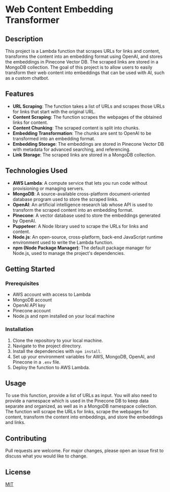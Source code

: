# Web Content Embedding Transformer

## Description

This project is a Lambda function that scrapes URLs for links and content, transforms the content into an embedding format using OpenAI, and stores the embeddings in Pinecone Vector DB. The scraped links are stored in a MongoDB collection. The goal of this project is to allow users to easily transform their web content into embeddings that can be used with AI, such as a custom chatbot.

## Features

- **URL Scraping**: The function takes a list of URLs and scrapes those URLs for links that start with the original URL.
- **Content Scraping**: The function scrapes the webpages of the obtained links for content.
- **Content Chunking**: The scraped content is split into chunks.
- **Embedding Transformation**: The chunks are sent to OpenAI to be transformed into an embedding format.
- **Embedding Storage**: The embeddings are stored in Pinecone Vector DB with metadata for advanced searching, and referencing.
- **Link Storage**: The scraped links are stored in a MongoDB collection.

## Technologies Used

- **AWS Lambda**: A compute service that lets you run code without provisioning or managing servers.
- **MongoDB**: A source-available cross-platform document-oriented database program used to store the scraped links.
- **OpenAI**: An artificial intelligence research lab whose API is used to transform the scraped content into an embedding format.
- **Pinecone**: A vector database used to store the embeddings generated by OpenAI.
- **Puppeteer**: A Node library used to scrape the URLs for links and content.
- **Node.js**: An open-source, cross-platform, back-end JavaScript runtime environment used to write the Lambda function.
- **npm (Node Package Manager)**: The default package manager for Node.js, used to manage the project's dependencies.

## Getting Started

### Prerequisites

- AWS account with access to Lambda
- MongoDB account
- OpenAI API key
- Pinecone account
- Node.js and npm installed on your local machine

### Installation

1. Clone the repository to your local machine.
2. Navigate to the project directory.
3. Install the dependencies with `npm install`.
4. Set up your environment variables for AWS, MongoDB, OpenAI, and Pinecone in a `.env` file.
5. Deploy the function to AWS Lambda.

## Usage

To use this function, provide a list of URLs as input. You will also need to provide a namespace which is used in the Pinecone DB to keep data separate and organized, as well as in a MongoDB namespace collection. The function will scrape the URLs for links, scrape the webpages for content, transform the content into embeddings, and store the embeddings and links.

## Contributing

Pull requests are welcome. For major changes, please open an issue first to discuss what you would like to change.

## License

[MIT](https://choosealicense.com/licenses/mit/)